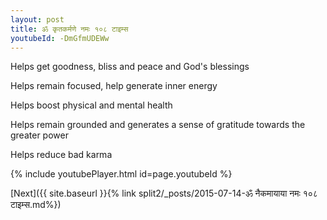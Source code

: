 ```yaml
---
layout: post
title: ॐ कृतकर्मणे नमः १०८ टाइम्स
youtubeId: -DmGfmUDEWw
---
```

 
 
Helps get goodness, bliss and peace and God's blessings
 
Helps remain focused, help generate inner energy 
 
Helps boost physical and mental health 
 
Helps remain grounded and generates a sense of gratitude towards the greater power 
 
Helps reduce bad karma
 
 
 
 


{% include youtubePlayer.html id=page.youtubeId %}
 
[Next]({{ site.baseurl }}{% link  split2/_posts/2015-07-14-ॐ नैकमायाया नमः १०८ टाइम्स.md%})
 
